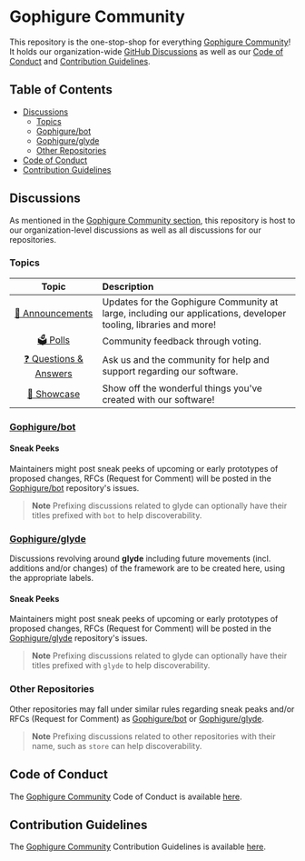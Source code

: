# Gophigure Community

This repository is the one-stop-shop for everything [Gophigure Community][community-gophigure]! It
holds our organization-wide [GitHub Discussions][community-gophigure-discussions] as well as our
[Code of Conduct](conduct/CODE_OF_CONDUCT.md) and [Contribution Guidelines](conduct/CONTRIBUTING.md).


## Table of Contents

- [Discussions](#discussions)
    - [Topics](#topics)
    - [Gophigure/bot](#gophigurebot)
    - [Gophigure/glyde](#gophigureglyde)
    - [Other Repositories](#other-repositories)
- [Code of Conduct](#code-of-conduct)
- [Contribution Guidelines](#contribution-guidelines)

## Discussions

As mentioned in the [Gophigure Community section](#gophigure-community), this repository is host to
our organization-level discussions as well as all discussions for our repositories.

### Topics

|                                                Topic                                                 | Description                                                                                                      |
| :--------------------------------------------------------------------------------------------------: | :--------------------------------------------------------------------------------------------------------------- |
|      [📣 Announcements](https://github.com/orgs/Gophigure/discussions/cateogories/announcements)      | Updates for the Gophigure Community at large, including our applications, developer tooling, libraries and more! |
|              [🗳️ Polls](https://github.com/orgs/Gophigure/discussions/cateogories/polls)              | Community feedback through voting.                                                                               |
| [❓ Questions & Answers](https://github.com/orgs/Gophigure/discussions/cateogories/questions-answers) | Ask us and the community for help and support regarding our software.                                            |
|           [🎉 Showcase](https://github.com/orgs/Gophigure/discussions/cateogories/showcase)           | Show off the wonderful things you've created with our software!                                                  |

### [Gophigure/bot][repo-bot]

#### Sneak Peeks

Maintainers might post sneak peeks of upcoming or early prototypes of proposed changes, RFCs
(Request for Comment) will be posted in the [Gophigure/bot][repo-bot] repository's issues.

> **Note**
> Prefixing discussions related to glyde can optionally have their titles prefixed with `bot` to
> help discoverability.

### [Gophigure/glyde][repo-glyde]

Discussions revolving around **glyde** including future movements (incl. additions and/or changes)
of the framework are to be created here, using the appropriate labels.

#### Sneak Peeks

Maintainers might post sneak peeks of upcoming or early prototypes of proposed changes, RFCs
(Request for Comment) will be posted in the [Gophigure/glyde][repo-glyde] repository's issues.

> **Note**
> Prefixing discussions related to glyde can optionally have their titles prefixed with `glyde` to
> help discoverability.

### Other Repositories

Other repositories may fall under similar rules regarding sneak peaks and/or RFCs (Request for
Comment) as [Gophigure/bot][repo-bot] or [Gophigure/glyde][repo-glyde].

> **Note**
> Prefixing discussions related to other repositories with their name, such as `store` can help
> discoverability.

## Code of Conduct

The [Gophigure Community][community-gophigure] Code of Conduct is available
[here](/conduct/CODE_OF_CONDUCT.md).

## Contribution Guidelines

The [Gophigure Community][community-gophigure] Contribution Guidelines is available
[here](/conduct/CONTRIBUTING.md).

[community-gophigure]: https://github.com/Gophigure
[community-gophigure-discussions]: https://github.com/orgs/Gophigure/discussions

[repo-bot]: https://github.com/Gophigure/bot
[repo-glyde]: https://github.com/Gophigure/bot
